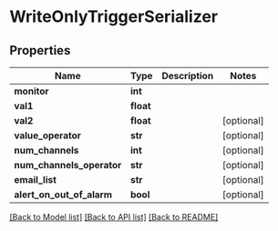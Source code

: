 # WriteOnlyTriggerSerializer

## Properties
Name | Type | Description | Notes
------------ | ------------- | ------------- | -------------
**monitor** | **int** |  | 
**val1** | **float** |  | 
**val2** | **float** |  | [optional] 
**value_operator** | **str** |  | [optional] 
**num_channels** | **int** |  | [optional] 
**num_channels_operator** | **str** |  | [optional] 
**email_list** | **str** |  | [optional] 
**alert_on_out_of_alarm** | **bool** |  | [optional] 

[[Back to Model list]](../README.md#documentation-for-models) [[Back to API list]](../README.md#documentation-for-api-endpoints) [[Back to README]](../README.md)

